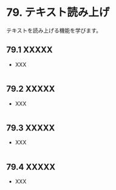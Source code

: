 # 79. テキスト読み上げ
テキストを読み上げる機能を学びます。

## 79.1 XXXXX
- XXX

```cpp

```


## 79.2 XXXXX
- XXX

```cpp

```


## 79.3 XXXXX
- XXX

```cpp

```


## 79.4 XXXXX
- XXX

```cpp

```

